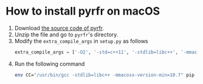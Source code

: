 # How to install pyrfr on macOS

1. Download [the source code of pyrfr](https://pypi.org/project/pyrfr/#files).
2. Unzip the file and go to `pyrfr`'s directory.
3. Modify the `extra_compile_args` in `setup.py` as follows
    ```python
    extra_compile_args = ['-O2', '-std=c++11', '-stdlib=libc++', '-mmacosx-version-min=10.7']
    ```
4. Run the following command
    ```bash
    env CC="/usr/bin/gcc -stdlib=libc++ -mmacosx-version-min=10.7" pip install .
    ```
